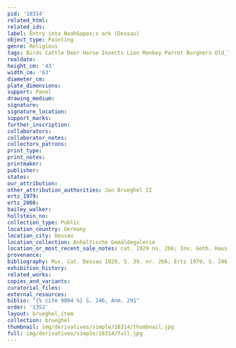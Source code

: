 ```yaml
---
pid: '18314'
related_html: 
related_ids: 
label: Entry into Noah&apos;s ark (Dessau)
object_type: Painting
genre: Religious
tags: Birds Cattle Deer Horse Insects Lion Monkey Parrot Burghers Old_Testament Paradise
realdate: 
height_cm: '43'
width_cm: '63'
diameter_cm: 
plate_dimensions: 
support: Panel
drawing_medium: 
signature: 
signature_location: 
support_marks: 
further_inscription: 
collaborators: 
collaborator_notes: 
collectors_patrons: 
print_type: 
print_notes: 
printmaker: 
publisher: 
states: 
our_attribution: 
other_attribution_authorities: Jan Brueghel II
ertz_1979: 
ertz_2008: 
bailey_walker: 
hollstein_no: 
collection_type: Public
location_country: Germany
location_city: Dessau
location_collection: Anhaltische Gemäldegalerie
location_or_most_recent_sale_notes: cat. 1929 no. 266; Inv. Goth. Haus no. 1925.
provenance: 
bibliography: Mus. Cat. Dessau 1929, S. 39, nr. 266; Ertz 1979, S. 246, Anm. 291
exhibition_history: 
related_works: 
copies_and_variants: 
curatorial_files: 
external_resources: 
biblio: "{% cite 9004 %} S. 246, Anm. 291"
order: '1352'
layout: brueghel_item
collection: brueghel
thumbnail: img/derivatives/simple/18314/thumbnail.jpg
full: img/derivatives/simple/18314/full.jpg
---
```

